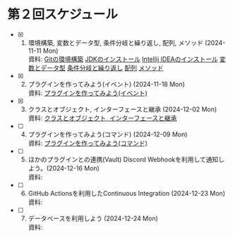 # 第２回スケジュール

- [x] 1. 環境構築, 変数とデータ型, 条件分岐と繰り返し, 配列, メソッド (2024-11-11 Mon) <br>
         資料: [Gitの環境構築](https://java.resources.morino.party/docs/git-1) [JDKのインストール](https://java.resources.morino.party/docs/java-1) [Intellij IDEAのインストール](https://java.resources.morino.party/docs/java-2) [変数とデータ型](https://java.resources.morino.party/docs/java-value-type) [条件分岐と繰り返し](https://java.resources.morino.party/docs/java-statement-repeat) [配列](https://java.resources.morino.party/docs/java-array-list) [メソッド](https://java.resources.morino.party/docs/java-method)
- [x] 2. プラグインを作ってみよう(イベント) (2024-11-18 Mon) <br>
         資料: [プラグインを作ってみよう(イベント)](https://java.resources.morino.party/docs/plugin-event)
- [x] 3. クラスとオブジェクト, インターフェースと継承 (2024-12-02 Mon) <br>
         資料: [クラスとオブジェクト, インターフェースと継承](https://java.resources.morino.party/docs/plugin-event)
- [ ] 4. プラグインを作ってみよう(コマンド) (2024-12-09 Mon) <br>
          資料: [プラグインを作ってみよう(コマンド)](https://java.resources.morino.party/docs/plugin-command)
- [ ] 5. ほかのプラグインとの連携(Vault) Discord Webhookを利用して通知しよう。(2024-12-16 Mon) <br>
          資料:
- [ ] 6. GitHub Actionsを利用したContinuous Integration (2024-12-23 Mon) <br>
          資料:
- [ ] 7. データベースを利用しよう (2024-12-24 Mon) <br>
          資料:
